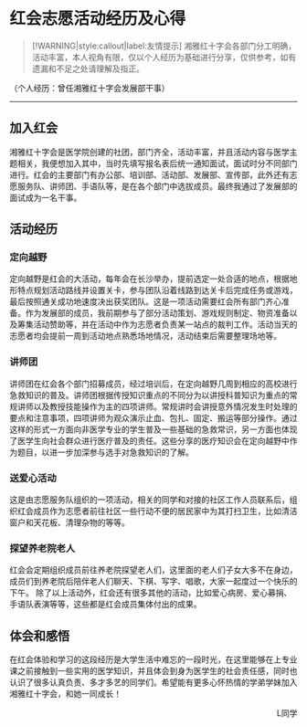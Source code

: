 # 红会志愿活动经历及心得

> [!WARNING|style:callout|label:友情提示]
> 湘雅红十字会各部门分工明确，活动丰富，本人视角有限，仅以个人经历为基础进行分享，仅供参考，如有遗漏和不足之处请理解及指正。

（个人经历：曾任湘雅红十字会发展部干事）

----

## 加入红会

湘雅红十字会是医学院创建的社团，部门齐全，活动丰富，并且活动内容与医学主题相关，我便想加入其中，当时先填写报名表后统一通知面试，面试时分不同部门进行。红会的主要部门有办公部、培训部、活动部、发展部、宣传部，此外还有志愿服务队、讲师团、手语队等，是在各个部门中选拔成员。最终我通过了发展部的面试成为一名干事。

## 活动经历
### 定向越野

定向越野是红会的大活动，每年会在长沙举办，提前选定一处合适的地点，根据地形特点规划活动路线并设置关卡，参与团队沿着线路到达关卡后完成任务或游戏，最后按照通关成功地速度决出获奖团队。这是一项活动需要红会所有部门齐心准备。作为发展部的成员，我前期参与了部分活动策划、游戏规则制定、物资准备以及筹集活动赞助等，并在活动中作为志愿者负责某一站点的裁判工作。活动当天的志愿者均会提前一周到活动地点熟悉场地情况，活动结束后需要整理场地等。

### 讲师团

讲师团在红会各个部门招募成员，经过培训后，在定向越野几周到相应的高校进行急救知识的普及。讲师团根据传授知识重点的不同分为以讲授科普知识为重点的常规讲师以及教授技能操作为主的四项讲师。常规讲时会讲授意外情况发生时处理的要点和注意事项，四项讲师为观众演示止血、包扎、固定、搬运等部分操作。通过这样的形式一方面向非医学专业的学生普及一些基础的急救常识，另一方面也体现了医学生向社会群众进行医疗普及的责任。这些分享的医疗知识会在定向越野中作为题目，以进一步加深参与选手对急救知识的了解。

### 送爱心活动

这是由志愿服务队组织的一项活动，相关的同学和对接的社区工作人员联系后，组织红会成员作为志愿者前往社区一些行动不便的居民家中为其打扫卫生，比如清洁窗户和天花板、清理杂物的等等。

### 探望养老院老人

红会会定期组织成员前往养老院探望老人们，这里面的老人们子女大多不在身边，成员们到养老院后陪伴老人们聊天、下棋、写字、唱歌，大家一起度过一个快乐的下午。
除了以上活动外，红会还有很多其他的活动，比如爱心病房、爱心募捐、手语队表演等等，这些都是红会成员集体付出的成果。

## 体会和感悟

在红会体验和学习的这段经历是大学生活中难忘的一段时光，在这里能够在上专业课之前接触到一些实用的医学知识，并且体会到身为医学生的社会责任感，同时也认识了很多认真负责、多才多艺的同学们。希望能有更多心怀热情的学弟学妹加入湘雅红十字会，和她一同成长！

<p align="right">L同学</p>